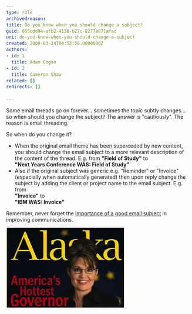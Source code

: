 ```yaml
---
type: rule
archivedreason: 
title: Do you know when you should change a subject?
guid: 065cdd94-afb2-4138-b27c-8277e871afad
uri: do-you-know-when-you-should-change-a-subject
created: 2009-03-24T04:53:58.0000000Z
authors:
- id: 1
  title: Adam Cogan
- id: 2
  title: Cameron Shaw
related: []
redirects: []

---
```


Some email threads go on forever... sometimes the topic subtly changes... so when should you change the subject? The answer is "cautiously". The reason is email threading.

<!--endintro-->

So when do you change it?

* When the original email theme has been superceded by new content, you should change the email subject to a more relevant description of the content of the thread.
 E.g. from **"Field of Study"** 
 to <br>       **"Next Years Conference WAS: Field of Study"**
* Also if the original subject was generic e.g. "Reminder" or "Invoice" (especially when automatically generated) then upon reply change the subject by adding the client or project name to the email subject.
 E.g. from <br>       **"Invoice"** 
 to <br>       **"IBM WAS: Invoice"**


Remember, never forget the     [importance of a good email subject](/Pages/ImportanceOfAGoodSubject.aspx "Realize the Importance of a Good Email Subject") in improving communications.

![Keep your email subject description up-to-date. Sarah Palin isn’t even a governor anymore](SarahPalin.jpg)

